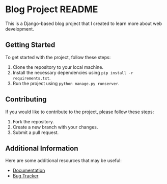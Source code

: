 # Blog Project README

This is a Django-based blog project that I created to learn more about web development.

## Getting Started

To get started with the project, follow these steps:

1. Clone the repository to your local machine.
2. Install the necessary dependencies using `pip install -r requirements.txt`.
3. Run the project using `python manage.py runserver`.

## Contributing

If you would like to contribute to the project, please follow these steps:

1. Fork the repository.
2. Create a new branch with your changes.
3. Submit a pull request.

## Additional Information

Here are some additional resources that may be useful:

- [Documentation](https://docs.djangoproject.com/)
- [Bug Tracker](https://github.com/mustafaa828/django_blog/issues)
